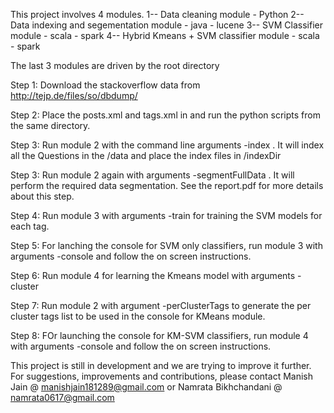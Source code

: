 This project involves 4 modules. 
1-- Data cleaning module - Python
2-- Data indexing and segementation module - java - lucene
3-- SVM Classifier module - scala - spark
4-- Hybrid Kmeans + SVM classifier module - scala - spark


The last 3 modules are driven by the root directory <root-dir>

Step 1: Download the stackoverflow data from http://tejp.de/files/so/dbdump/

Step 2: Place the posts.xml and tags.xml in <root-dir> and run the python scripts from the same directory.

Step 3: Run module 2 with the command line arguments -index <root-dir>. It will index all the Questions in the <root-dir>/data and place the index files in <root-dir>/indexDir

Step 3: Run module 2 again with arguments -segmentFullData <root-dir>. It will perform the required data segmentation. See the report.pdf for more details about this step.

Step 4: Run module 3 with arguments -train <root-dir> for training the SVM models for each tag.

Step 5: For lanching the console for SVM only classifiers, run module 3 with arguments -console <root-dir> and follow the on screen instructions.

Step 6: Run module 4 for learning the Kmeans model with arguments -cluster <root-dir> <k>

Step 7: Run module 2 with argument -perClusterTags to generate the per cluster tags list to be used in the console for KMeans module.

Step 8: FOr launching the console for KM-SVM classifiers, run module 4 with arguments -console <root-dir> and follow the on screen instructions.


This project is still in development and we are trying to improve it further. For suggestions, improvements and contributions, please contact Manish Jain @ manishjain181289@gmail.com or Namrata Bikhchandani @ namrata0617@gmail.com



